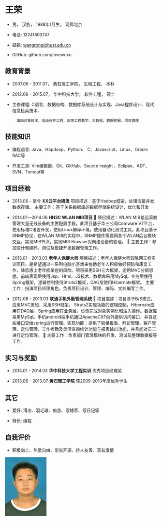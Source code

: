 王荣
====

- 男， 汉族， 1988年1月生， 现居北京

- 电话: 13241803747

- 邮箱: wangrong@hust.edu.cn

- GitHub: github.com/lovewuxu

教育背景
--------

- 2007.09 - 2011.07， 黄石理工学院， 生物工程， 本科

- 2012.09 - 2015.07， 华中科技大学， 软件工程， 硕士 

- 主修课程: C语言、数据结构、数据库系统设计与实现、Java程序设计、现代信息检索技术、
            
	    面向对象技术、高级软件工程、高等工程数学、大数据、数据挖掘、项目管理

技能知识
--------

- 编程语言: Java、Hapdoop、Python、 C、Javascript、Linux、Oracle RAC等

- 开发工具: Vim编辑器、Git、GitHub、Source Insight 、Eclipse、ADT、SVN、Tomcat等

项目经验
--------
- 2013.06 - 至今 **XX云平台研发** 
<description> 项目描述：基于Hadoop框架，处理海量并发数据存储。
              主要工作：基于关系数据库的数据存储系统设计、优化和开发
</description>

- 2014.01—2014.06 **HH3C WLAN MIB项目**
<description>	项目描述：WLAN MIB是运营商管理大量无线设备的主要配置手段，此项目基于华三公司Comware V7平台，使用标准C语言开发，使用Linux编译环境，使用自动化测试工具。此项目基于SNMP协议，在WLAN MIB的实现中，SNMP插件需要同各个WLAN后台模块交互，实现MIB节点，实现MIB Browser对网络设备的管理。
	        主要工作：参加设计和编码、测试及敏捷开发数据管理工作。
</description>

- 2013.01 - 2013.03 **老年人保健大师**
<description> 项目描述：老年人保健大师软酷网工程实训项目，是希望通过一系列电脑小游戏来协助老年人积极做好预防和康复工作，降低患上老年痴呆症的风险。项目采用SSH三大框架，运用MVC分层思想。前端表现层使用Jsp、Html、JS技术，数据库采用MySql。业务层使用Spring框架，逻辑控制使用Struts2框架，DAO层使用Hibernate框架。
              主要工作：扮演项目经理角色，负责项目设计、管理、编码、文档编写工作。
</description>

- 2012.08 - 2013.03 **联通手机外勤管理系统**
<description>	项目描述：项目基于B/S模式，应用MVC思想，采用SSH框架， Struts2实现功能的逻辑控制，Hibernate应用在DAO层，Spring应用在业务层，负责完成对象实例化和注入操作。数据库采用MySql。手机android端手机通过ApacheCXF向外提供访问接口，并将这些接口交给spring进行管理。实现功能：提供了销量报表、拜访管理、客户管理、定位管理、工作考勤及灵活查询统计功能与报表输出功能，并且能对员工进行定位管理。
	        主要工作：负责部门管理模块的开发、测试及整理数据报等工作。
</description>


实习与奖励
----------

- 2014.01 - 2014.03 **华中科技大学工程实训**
<description>优秀项目经理奖
</description>

- 2013.06 - 2013.07 **黄石理工学院**
<description>获2009-2010年度优秀学生</description>


其它
----

- 爱好: 滑冰、羽毛球、旅游、写博客、写日记等

- 特长: 编程

自我评价
--------

- 积极向上、热爱自由、崇尚开源、待人友善、富有激情


![avatar](../images/0.jpg)
